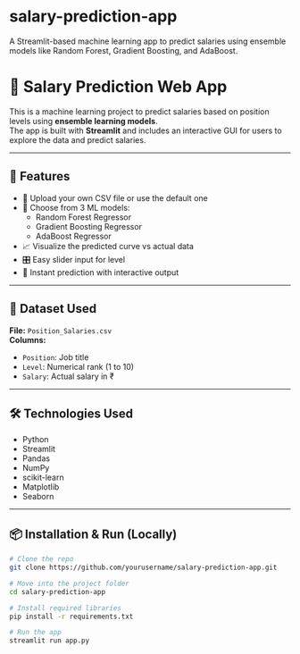 # salary-prediction-app
A Streamlit-based machine learning app to predict salaries using ensemble models like Random Forest, Gradient Boosting, and AdaBoost.
# 💼 Salary Prediction Web App

This is a machine learning project to predict salaries based on position levels using **ensemble learning models**.  
The app is built with **Streamlit** and includes an interactive GUI for users to explore the data and predict salaries.

---

## 🚀 Features

- 📂 Upload your own CSV file or use the default one
- 🧠 Choose from 3 ML models:
  - Random Forest Regressor
  - Gradient Boosting Regressor
  - AdaBoost Regressor
- 📈 Visualize the predicted curve vs actual data
- 🎛️ Easy slider input for level
- 🔢 Instant prediction with interactive output

---

## 📁 Dataset Used

**File:** `Position_Salaries.csv`  
**Columns:**
- `Position`: Job title
- `Level`: Numerical rank (1 to 10)
- `Salary`: Actual salary in ₹

---

## 🛠️ Technologies Used

- Python
- Streamlit
- Pandas
- NumPy
- scikit-learn
- Matplotlib
- Seaborn

---

## 📦 Installation & Run (Locally)

```bash
# Clone the repo
git clone https://github.com/yourusername/salary-prediction-app.git

# Move into the project folder
cd salary-prediction-app

# Install required libraries
pip install -r requirements.txt

# Run the app
streamlit run app.py
